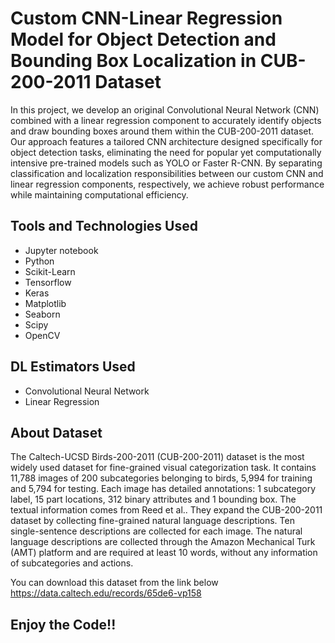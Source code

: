 # Custom CNN-Linear Regression Model for Object Detection and Bounding Box Localization in CUB-200-2011 Dataset

In this project, we develop an original Convolutional Neural Network (CNN) combined with a linear regression component to accurately identify objects and draw bounding boxes around them within the CUB-200-2011 dataset. Our approach features a tailored CNN architecture designed specifically for object detection tasks, eliminating the need for popular yet computationally intensive pre-trained models such as YOLO or Faster R-CNN. By separating classification and localization responsibilities between our custom CNN and linear regression components, respectively, we achieve robust performance while maintaining computational efficiency.

## Tools and Technologies Used
* Jupyter notebook
* Python
* Scikit-Learn
* Tensorflow
* Keras
* Matplotlib
* Seaborn
* Scipy
* OpenCV

## DL Estimators Used
* Convolutional Neural Network
* Linear Regression

## About Dataset
The Caltech-UCSD Birds-200-2011 (CUB-200-2011) dataset is the most widely used dataset for fine-grained visual categorization task. It contains 11,788 images of 200 subcategories belonging to birds, 5,994 for training and 5,794 for testing. Each image has detailed annotations: 1 subcategory label, 15 part locations, 312 binary attributes and 1 bounding box. The textual information comes from Reed et al.. They expand the CUB-200-2011 dataset by collecting fine-grained natural language descriptions. Ten single-sentence descriptions are collected for each image. The natural language descriptions are collected through the Amazon Mechanical Turk (AMT) platform and are required at least 10 words, without any information of subcategories and actions.

You can download this dataset from the link below
<https://data.caltech.edu/records/65de6-vp158>

## Enjoy the Code!!


